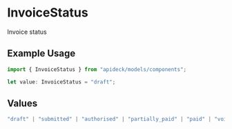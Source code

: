 # InvoiceStatus

Invoice status

## Example Usage

```typescript
import { InvoiceStatus } from "apideck/models/components";

let value: InvoiceStatus = "draft";
```

## Values

```typescript
"draft" | "submitted" | "authorised" | "partially_paid" | "paid" | "void" | "credit" | "deleted"
```